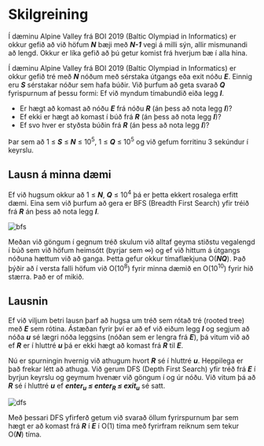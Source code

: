 # Skilgreining
Í dæminu Alpine Valley frá BOI 2019 (Baltic Olympiad in Informatics) er okkur gefið að við höfum **_N_** bæji með **_N-1_** vegi á milli sýn, allir mismunandi að lengd. Okkur er líka gefið að þú getur komist frá hverjum bæ í alla hina.

Í dæminu Alpine Valley frá BOI 2019 (Baltic Olympiad in Informatics) er okkur gefið tré með **_N_** nóðum með sérstaka útgangs eða exit nóðu **_E_**. Einnig eru **_S_** sérstakar nóður sem hafa búðir.
Við þurfum að geta svarað **_Q_** fyrispurnum af þessu formi: Ef við myndum tímabundið eiða legg **_I_**.
* Er hægt að komast að nóðu **_E_** frá nóðu **_R_** (án þess að nota legg **_I_**)?
* Ef ekki er hægt að komast í búð frá **_R_** (án þess að nota legg **_I_**)?
* Ef svo hver er styðsta búðin frá **_R_** (án þess að nota legg **_I_**)?

Þar sem að 1 ≤ **_S_** ≤ **_N_** ≤ 10<sup>5</sup>, 1 ≤ **_Q_** ≤ 10<sup>5</sup> og við gefum forritinu 3 sekúndur í keyrslu.

## Lausn á minna dæmi
Ef við hugsum okkur að 1 ≤ **_N_**, **_Q_** ≤ 10<sup>4</sup> þá er þetta ekkert rosalega erfitt dæmi. Eina sem við þurfum að gera er BFS (Breadth First Search) yfir tréið frá **_R_** án þess að nota legg **_I_**.

![bfs](https://piskel-imgstore-b.appspot.com/img/25ca7947-7568-11e9-9c69-014fc5b19ac6.gif)

Meðan við göngum í gegnum tréð skulum við alltaf geyma stiðstu vegalengd í búð sem við höfum heimsótt (byrjar sem ∞) og ef við hittum á útgangs nóðuna hættum við að ganga.
Þetta gefur okkur tímaflækjuna O(**_NQ_**). Það þýðir að í versta falli höfum við O(10<sup>8</sup>) fyrir minna dæmið en O(10<sup>10</sup>) fyrir hið stærra. Það er of mikið.

## Lausnin
Ef við viljum betri lausn þarf að hugsa um tréð sem rótað tré (rooted tree) með **_E_** sem rótina. Ástæðan fyrir því er að ef við eiðum legg **_I_** og segjum að nóða **_u_** sé lægri nóða leggsins (nóðan sem er lengra frá **_E_**), þá vitum við að ef **_R_** er í hluttré **_u_** þá er ekki hægt að komast frá **_R_** til **_E_**.

Nú er spurningin hvernig við athugum hvort **_R_** sé í hluttré **_u_**. Heppilega er það frekar létt að athuga. Við gerum DFS (Depth First Search) yfir tréð frá **_E_** í byrjun keyrslu og geymum hvenær við göngum í og úr nóðu. Við vitum þá að **_R_** sé í hluttré **_u_** ef <b><i>enter<sub>u</sub> ≤ enter<sub>R</sub> ≤ exit<sub>u</sub></i></b> sé satt.

![dfs](https://piskel-imgstore-b.appspot.com/img/a51438fa-7579-11e9-828e-014fc5b19ac6.gif)

Með þessari DFS yfirferð getum við svarað öllum fyrirspurnum þar sem hægt er að komast frá **_R_** í **_E_** í O(1) tíma með fyrirfram reiknum sem tekur O(**_N_**) tíma.
